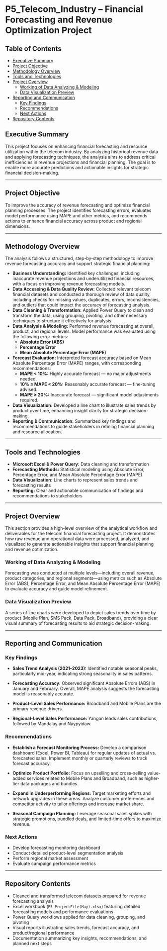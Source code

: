# P5_Telecom_Industry – Financial Forecasting and Revenue Optimization Project

## Table of Contents

- [Executive Summary](#executive-summary)  
- [Project Objective](#project-objective)  
- [Methodology Overview](#methodology-overview)  
- [Tools and Technologies](#tools-and-technologies)  
- [Project Overview](#project-overview)  
  - [Working of Data Analyzing & Modeling](#working-of-data-analyzing--modeling)  
  - [Data Visualization Preview](#data-visualization-preview)  
- [Reporting and Communication](#reporting-and-communication)  
  - [Key Findings](#key-findings)  
  - [Recommendations](#recommendations)  
  - [Next Actions](#next-actions)  
- [Repository Contents](#repository-contents)

## Executive Summary

This project focuses on enhancing financial forecasting and resource utilization within the telecom industry. By analyzing historical revenue data and applying forecasting techniques, the analysis aims to address critical inefficiencies in revenue projections and financial planning. The goal is to enable more accurate predictions and actionable insights for strategic financial decision-making.

---

## Project Objective  
To improve the accuracy of revenue forecasting and optimize financial planning processes. The project identifies forecasting errors, evaluates model performance using MAPE and other metrics, and recommends actions to enhance financial accuracy across product and regional dimensions.

---

## Methodology Overview

The analysis follows a structured, step-by-step methodology to improve revenue forecasting accuracy and support strategic financial planning:

- **Business Understanding:** Identified key challenges, including inaccurate revenue projections and underutilized financial resources, with a focus on improving revenue forecasting models.
- **Data Accessing & Data Quality Review:** Collected relevant telecom financial datasets and conducted a thorough review of data quality, including checks for missing values, duplicates, errors, inconsistencies, and outliers that could impact the accuracy of forecasting analysis.
- **Data Cleaning & Transformation:** Applied Power Query to clean and transform the data, using grouping, pivoting, and other necessary techniques to structure it effectively for analysis.
- **Data Analysis & Modeling:** Performed revenue forecasting at overall, product, and regional levels. Model performance was evaluated using the following error metrics:
  - **Absolute Error (ABS)**
  - **Percentage Error**
  - **Mean Absolute Percentage Error (MAPE)**
- **Forecast Evaluation:** Interpreted forecast accuracy based on Mean Absolute Percentage Error (MAPE) ranges, with corresponding recommendations:
  - **MAPE < 10%:** Highly accurate forecast — no major adjustments needed.
  - **10% ≤ MAPE < 20%:** Reasonably accurate forecast — fine-tuning advised.
  - **MAPE ≥ 20%:** Inaccurate forecast — significant model adjustments required.
- **Data Visualization:** Developed a line chart to illustrate sales trends by product over time, enhancing insight clarity for strategic decision-making.
- **Reporting & Communication:** Summarized key findings and recommendations to guide stakeholders in refining financial planning and resource allocation.

---

## Tools and Technologies

- **Microsoft Excel & Power Query:** Data cleaning and transformation
- **Forecasting Methods:** Statistical modeling using Absolute Error, Percentage Error, and Mean Absolute Percentage Error (MAPE)
- **Data Visualization:** Line charts to represent sales trends and forecasting results
- **Reporting:** Clear and actionable communication of findings and recommendations to stakeholders

---

## Project Overview

This section provides a high-level overview of the analytical workflow and deliverables for the telecom financial forecasting project. It demonstrates how raw revenue and operational data were processed, analyzed, and visualized to generate actionable insights that support financial planning and revenue optimization.

### Working of Data Analyzing & Modeling

Forecasting was conducted at multiple levels—including overall revenue, product categories, and regional segments—using metrics such as Absolute Error (ABS), Percentage Error, and Mean Absolute Percentage Error (MAPE) to evaluate accuracy and guide model refinement.

### Data Visualization Preview

A series of line charts were developed to depict sales trends over time by product (Mobile Plan, SMS Pack, Data Pack, Broadband), providing a clear visual summary of forecasting results to aid strategic decision-making.

---

## Reporting and Communication

### Key Findings

- **Sales Trend Analysis (2021–2023):** Identified notable seasonal peaks, particularly mid-year, indicating strong seasonality in sales patterns.

- **Forecasting Accuracy:** Observed significant Absolute Errors (ABS) in January and February. Overall, MAPE analysis suggests the forecasting model is reasonably accurate.

- **Product-Level Sales Performance:** Broadband and Mobile Plans are the primary revenue drivers.

- **Regional-Level Sales Performance:** Yangon leads sales contributions, followed by Mandalay and Naypyidaw.

### Recommendations

- **Establish a Forecast Monitoring Process:** Develop a comparison dashboard (Excel, Power BI, Tableau) for regular updates of actual vs. forecasted sales. Implement monthly or quarterly reviews to track forecast accuracy.

- **Optimize Product Portfolio:** Focus on upselling and cross-selling value-added services related to Mobile Plans and Broadband, such as higher-tier data packages and bundles.

- **Expand in Underperforming Regions:** Target marketing efforts and network upgrades in these areas. Analyze customer preferences and competitor activity to tailor offerings and increase market share.

- **Seasonal Campaign Planning:** Leverage seasonal sales spikes with strategic promotions, bundled deals, and limited-time offers to maximize revenue.

### Next Actions

- Develop forecasting monitoring dashboard  
- Conduct detailed product-level segmentation analysis  
- Perform regional market assessment  
- Evaluate campaign performance metrics

---

## Repository Contents

- Cleaned and transformed telecom datasets prepared for revenue forecasting analysis  
- Excel workbook (`P5_ProjectFile(May).xlsx`) featuring detailed forecasting models and performance evaluations  
- Power Query workflows applied for data cleaning, grouping, and pivoting  
- Visual reports illustrating sales trends, forecast accuracy, and product/regional performance  
- Documentation summarizing key insights, recommendations, and planned next steps

